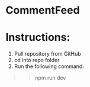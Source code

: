 # CommentFeed

# Instructions:
1. Pull repository from GitHub
2. cd into repo folder
3. Run the following command:
>> npm run dev
